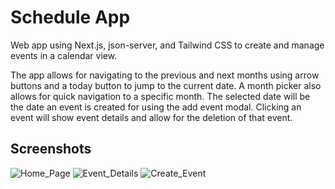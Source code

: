 # Schedule App

Web app using Next.js, json-server, and Tailwind CSS to create and manage events in a calendar view.

The app allows for navigating to the previous and next months using arrow buttons and a today button to jump to the current date. A month picker also allows for quick navigation to a specific month. The selected date will be the date an event is created for using the add event modal. Clicking an event will show event details and allow for the deletion of that event.

## Screenshots

![Home_Page](https://github.com/taylorzweigle/Schedule-App/blob/main/img/Schedule_App_01.png)
![Event_Details](https://github.com/taylorzweigle/Schedule-App/blob/main/img/Schedule_App_02.png)
![Create_Event](https://github.com/taylorzweigle/Schedule-App/blob/main/img/Schedule_App_03.png)
